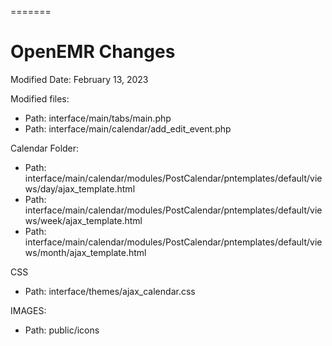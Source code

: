 =======
# OpenEMR Changes

Modified Date: February 13, 2023

Modified files:

* Path:  interface/main/tabs/main.php
* Path:  interface/main/calendar/add_edit_event.php

Calendar Folder:
* Path: interface/main/calendar/modules/PostCalendar/pntemplates/default/views/day/ajax_template.html
* Path: interface/main/calendar/modules/PostCalendar/pntemplates/default/views/week/ajax_template.html
* Path: interface/main/calendar/modules/PostCalendar/pntemplates/default/views/month/ajax_template.html


CSS
* Path: interface/themes/ajax_calendar.css

IMAGES:
* Path:  public/icons